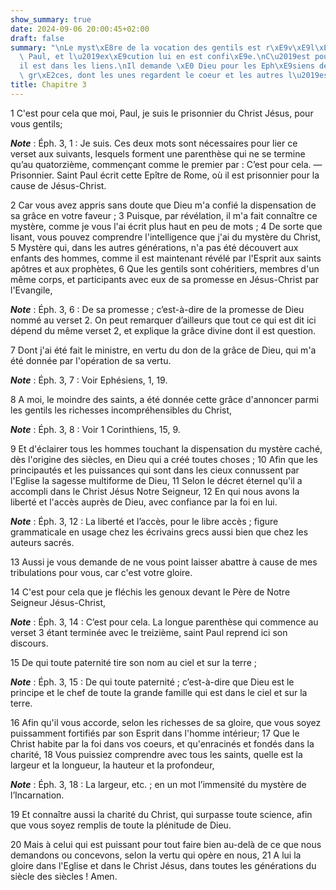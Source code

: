 ```yaml
---
show_summary: true
date: 2024-09-06 20:00:45+02:00
draft: false
summary: "\nLe myst\xE8re de la vocation des gentils est r\xE9v\xE9l\xE9 \xE0 saint\
  \ Paul, et l\u2019ex\xE9cution lui en est confi\xE9e.\nC\u2019est pour eux qu\u2019\
  il est dans les liens.\nIl demande \xE0 Dieu pour les Eph\xE9siens deux sortes de\
  \ gr\xE2ces, dont les unes regardent le coeur et les autres l\u2019esprit.\n"
title: Chapitre 3
---
```





1 C'est pour cela que moi, Paul, je suis le prisonnier du Christ Jésus, pour vous gentils;

***Note*** :  Éph. 3, 1 : Je suis. Ces deux mots sont nécessaires pour lier ce verset aux suivants, lesquels forment une parenthèse qui ne se termine qu’au quatorzième, commençant comme le premier par : C’est pour cela. ― Prisonnier. Saint Paul écrit cette Epître de Rome, où il est prisonnier pour la cause de Jésus-Christ.

2 Car vous avez appris sans doute que Dieu m'a confié la dispensation de sa grâce en votre faveur ; 3 Puisque, par révélation, il m'a fait connaître ce mystère, comme je vous l'ai écrit plus haut en peu de mots ; 4 De sorte que lisant, vous pouvez comprendre l'intelligence que j'ai du mystère du Christ, 5 Mystère qui, dans les autres générations, n'a pas été découvert aux enfants des hommes, comme il est maintenant révélé par l'Esprit aux saints apôtres et aux prophètes, 6 Que les gentils sont cohéritiers, membres d'un même corps, et participants avec eux de sa promesse en Jésus-Christ par l'Evangile,

***Note*** :  Éph. 3, 6 : De sa promesse ; c’est-à-dire de la promesse de Dieu nommé au verset 2. On peut remarquer d’ailleurs que tout ce qui est dit ici dépend du même verset 2, et explique la grâce divine dont il est question.

7 Dont j'ai été fait le ministre, en vertu du don de la grâce de Dieu, qui m'a été donnée par l'opération de sa vertu.

***Note*** :  Éph. 3, 7 : Voir Ephésiens, 1, 19.

8 A moi, le moindre des saints, a été donnée cette grâce d'annoncer parmi les gentils les richesses incompréhensibles du Christ,

***Note*** :  Éph. 3, 8 : Voir 1 Corinthiens, 15, 9.

9 Et d'éclairer tous les hommes touchant la dispensation du mystère caché, dès l'origine des siècles, en Dieu qui a créé toutes choses ; 10 Afin que les principautés et les puissances qui sont dans les cieux connussent par l'Eglise la sagesse multiforme de Dieu, 11 Selon le décret éternel qu'il a accompli dans le Christ Jésus Notre Seigneur, 12 En qui nous avons la liberté et l'accès auprès de Dieu, avec confiance par la foi en lui.

***Note*** :  Éph. 3, 12 : La liberté et l’accès, pour le libre accès ; figure grammaticale en usage chez les écrivains grecs aussi bien que chez les auteurs sacrés.

13 Aussi je vous demande de ne vous point laisser abattre à cause de mes tribulations pour vous, car c'est votre gloire.


14 C'est pour cela que je fléchis les genoux devant le Père de Notre Seigneur Jésus-Christ,

***Note*** :  Éph. 3, 14 : C’est pour cela. La longue parenthèse qui commence au verset 3 étant terminée avec le treizième, saint Paul reprend ici son discours.

15 De qui toute paternité tire son nom au ciel et sur la terre ;

***Note*** :  Éph. 3, 15 : De qui toute paternité ; c’est-à-dire que Dieu est le principe et le chef de toute la grande famille qui est dans le ciel et sur la terre.

16 Afin qu'il vous accorde, selon les richesses de sa gloire, que vous soyez puissamment fortifiés par son Esprit dans l'homme intérieur; 17 Que le Christ habite par la foi dans vos coeurs, et qu'enracinés et fondés dans la charité, 18 Vous puissiez comprendre avec tous les saints, quelle est la largeur et la longueur, la hauteur et la profondeur,

***Note*** :  Éph. 3, 18 : La largeur, etc. ; en un mot l’immensité du mystère de l’Incarnation.

19 Et connaître aussi la charité du Christ, qui surpasse toute science, afin que vous soyez remplis de toute la plénitude de Dieu.


20 Mais à celui qui est puissant pour tout faire bien au-delà de ce que nous demandons ou concevons, selon la vertu qui opère en nous, 21 A lui la gloire dans l'Eglise et dans le Christ Jésus, dans toutes les générations du siècle des siècles ! Amen.


